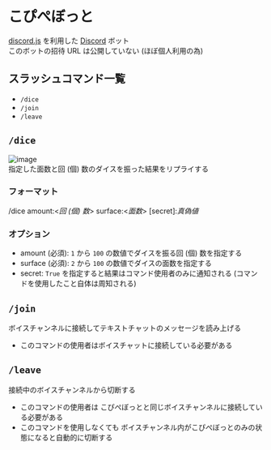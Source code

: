 # こぴぺぼっと
[discord.js](https://discord.js.org/) を利用した
[Discord](https://discord.com/) ボット  
このボットの招待 URL は公開していない (ほぼ個人利用の為)


## スラッシュコマンド一覧
- `/dice`
- `/join`
- `/leave`


## `/dice`
![image](/uploads/f4b9e37e564eaf1408ce9cb7988ba2a1/image.png)  
指定した面数と回 (個) 数のダイスを振った結果をリプライする
### フォーマット
/dice amount:\<*回 (個) 数*\> surface:\<*面数*\> \[secret\]:*真偽値*
### オプション
- amount (必須): `1` から `100` の数値でダイスを振る回 (個) 数を指定する
- surface (必須): `2` から `100` の数値でダイスの面数を指定する
- secret: `True` を指定すると結果はコマンド使用者のみに通知される
(コマンドを使用したこと自体は周知される)


## `/join`
ボイスチャンネルに接続してテキストチャットのメッセージを読み上げる
- このコマンドの使用者はボイスチャットに接続している必要がある


## `/leave`
接続中のボイスチャンネルから切断する
- このコマンドの使用者は
こぴぺぼっとと同じボイスチャンネルに接続している必要がある
- このコマンドを使用しなくても
ボイスチャンネル内がこぴぺぼっとのみの状態になると自動的に切断する
